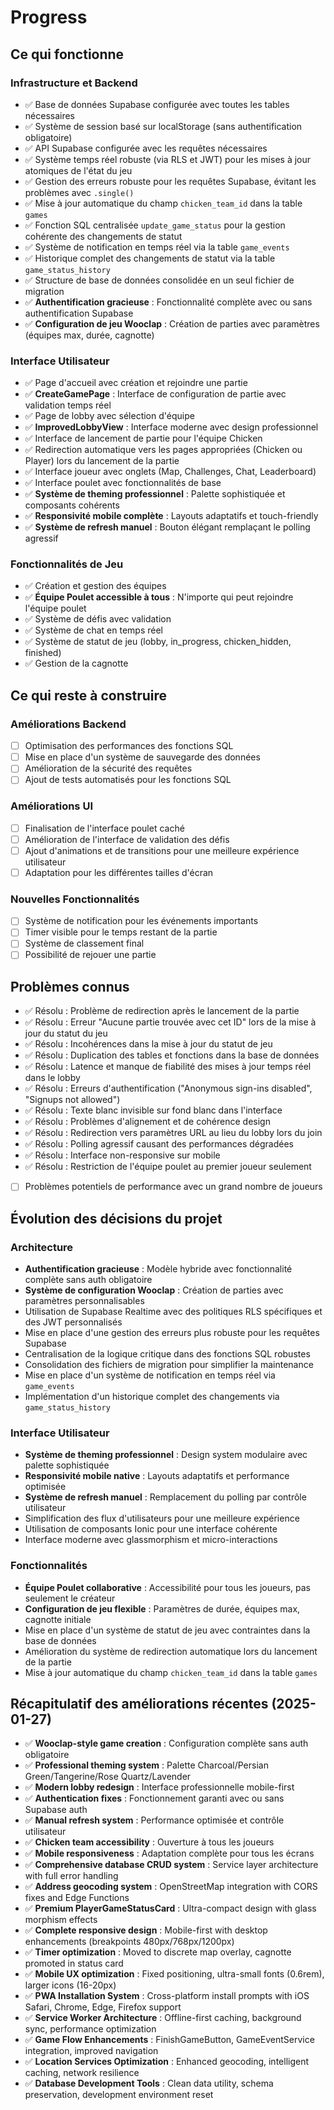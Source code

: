 # Progress

## Ce qui fonctionne

### Infrastructure et Backend
- ✅ Base de données Supabase configurée avec toutes les tables nécessaires
- ✅ Système de session basé sur localStorage (sans authentification obligatoire)
- ✅ API Supabase configurée avec les requêtes nécessaires
- ✅ Système temps réel robuste (via RLS et JWT) pour les mises à jour atomiques de l'état du jeu
- ✅ Gestion des erreurs robuste pour les requêtes Supabase, évitant les problèmes avec `.single()`
- ✅ Mise à jour automatique du champ `chicken_team_id` dans la table `games`
- ✅ Fonction SQL centralisée `update_game_status` pour la gestion cohérente des changements de statut
- ✅ Système de notification en temps réel via la table `game_events`
- ✅ Historique complet des changements de statut via la table `game_status_history`
- ✅ Structure de base de données consolidée en un seul fichier de migration
- ✅ **Authentification gracieuse** : Fonctionnalité complète avec ou sans authentification Supabase
- ✅ **Configuration de jeu Wooclap** : Création de parties avec paramètres (équipes max, durée, cagnotte)

### Interface Utilisateur
- ✅ Page d'accueil avec création et rejoindre une partie
- ✅ **CreateGamePage** : Interface de configuration de partie avec validation temps réel
- ✅ Page de lobby avec sélection d'équipe
- ✅ **ImprovedLobbyView** : Interface moderne avec design professionnel
- ✅ Interface de lancement de partie pour l'équipe Chicken
- ✅ Redirection automatique vers les pages appropriées (Chicken ou Player) lors du lancement de la partie
- ✅ Interface joueur avec onglets (Map, Challenges, Chat, Leaderboard)
- ✅ Interface poulet avec fonctionnalités de base
- ✅ **Système de theming professionnel** : Palette sophistiquée et composants cohérents
- ✅ **Responsivité mobile complète** : Layouts adaptatifs et touch-friendly
- ✅ **Système de refresh manuel** : Bouton élégant remplaçant le polling agressif

### Fonctionnalités de Jeu
- ✅ Création et gestion des équipes
- ✅ **Équipe Poulet accessible à tous** : N'importe qui peut rejoindre l'équipe poulet
- ✅ Système de défis avec validation
- ✅ Système de chat en temps réel
- ✅ Système de statut de jeu (lobby, in_progress, chicken_hidden, finished)
- ✅ Gestion de la cagnotte

## Ce qui reste à construire

### Améliorations Backend
- [ ] Optimisation des performances des fonctions SQL
- [ ] Mise en place d'un système de sauvegarde des données
- [ ] Amélioration de la sécurité des requêtes
- [ ] Ajout de tests automatisés pour les fonctions SQL

### Améliorations UI
- [ ] Finalisation de l'interface poulet caché
- [ ] Amélioration de l'interface de validation des défis
- [ ] Ajout d'animations et de transitions pour une meilleure expérience utilisateur
- [ ] Adaptation pour les différentes tailles d'écran

### Nouvelles Fonctionnalités
- [ ] Système de notification pour les événements importants
- [ ] Timer visible pour le temps restant de la partie
- [ ] Système de classement final
- [ ] Possibilité de rejouer une partie

## Problèmes connus
- ✅ Résolu : Problème de redirection après le lancement de la partie
- ✅ Résolu : Erreur "Aucune partie trouvée avec cet ID" lors de la mise à jour du statut du jeu
- ✅ Résolu : Incohérences dans la mise à jour du statut de jeu
- ✅ Résolu : Duplication des tables et fonctions dans la base de données
- ✅ Résolu : Latence et manque de fiabilité des mises à jour temps réel dans le lobby
- ✅ Résolu : Erreurs d'authentification ("Anonymous sign-ins disabled", "Signups not allowed")
- ✅ Résolu : Texte blanc invisible sur fond blanc dans l'interface
- ✅ Résolu : Problèmes d'alignement et de cohérence design
- ✅ Résolu : Redirection vers paramètres URL au lieu du lobby lors du join
- ✅ Résolu : Polling agressif causant des performances dégradées
- ✅ Résolu : Interface non-responsive sur mobile
- ✅ Résolu : Restriction de l'équipe poulet au premier joueur seulement
- [ ] Problèmes potentiels de performance avec un grand nombre de joueurs

## Évolution des décisions du projet

### Architecture
- **Authentification gracieuse** : Modèle hybride avec fonctionnalité complète sans auth obligatoire
- **Système de configuration Wooclap** : Création de parties avec paramètres personnalisables
- Utilisation de Supabase Realtime avec des politiques RLS spécifiques et des JWT personnalisés
- Mise en place d'une gestion des erreurs plus robuste pour les requêtes Supabase
- Centralisation de la logique critique dans des fonctions SQL robustes
- Consolidation des fichiers de migration pour simplifier la maintenance
- Mise en place d'un système de notification en temps réel via `game_events`
- Implémentation d'un historique complet des changements via `game_status_history`

### Interface Utilisateur
- **Système de theming professionnel** : Design system modulaire avec palette sophistiquée
- **Responsivité mobile native** : Layouts adaptatifs et performance optimisée
- **Système de refresh manuel** : Remplacement du polling par contrôle utilisateur
- Simplification des flux d'utilisateurs pour une meilleure expérience
- Utilisation de composants Ionic pour une interface cohérente
- Interface moderne avec glassmorphism et micro-interactions

### Fonctionnalités
- **Équipe Poulet collaborative** : Accessibilité pour tous les joueurs, pas seulement le créateur
- **Configuration de jeu flexible** : Paramètres de durée, équipes max, cagnotte initiale
- Mise en place d'un système de statut de jeu avec contraintes dans la base de données
- Amélioration du système de redirection automatique lors du lancement de la partie
- Mise à jour automatique du champ `chicken_team_id` dans la table `games`

## Récapitulatif des améliorations récentes (2025-01-27)
- ✅ **Wooclap-style game creation** : Configuration complète sans auth obligatoire
- ✅ **Professional theming system** : Palette Charcoal/Persian Green/Tangerine/Rose Quartz/Lavender
- ✅ **Modern lobby redesign** : Interface professionnelle mobile-first
- ✅ **Authentication fixes** : Fonctionnement garanti avec ou sans Supabase auth
- ✅ **Manual refresh system** : Performance optimisée et contrôle utilisateur
- ✅ **Chicken team accessibility** : Ouverture à tous les joueurs
- ✅ **Mobile responsiveness** : Adaptation complète pour tous les écrans
- ✅ **Comprehensive database CRUD system** : Service layer architecture with full error handling
- ✅ **Address geocoding system** : OpenStreetMap integration with CORS fixes and Edge Functions
- ✅ **Premium PlayerGameStatusCard** : Ultra-compact design with glass morphism effects
- ✅ **Complete responsive design** : Mobile-first with desktop enhancements (breakpoints 480px/768px/1200px)
- ✅ **Timer optimization** : Moved to discrete map overlay, cagnotte promoted in status card
- ✅ **Mobile UX optimization** : Fixed positioning, ultra-small fonts (0.6rem), larger icons (16-20px)
- ✅ **PWA Installation System** : Cross-platform install prompts with iOS Safari, Chrome, Edge, Firefox support
- ✅ **Service Worker Architecture** : Offline-first caching, background sync, performance optimization
- ✅ **Game Flow Enhancements** : FinishGameButton, GameEventService integration, improved navigation
- ✅ **Location Services Optimization** : Enhanced geocoding, intelligent caching, network resilience
- ✅ **Database Development Tools** : Clean data utility, schema preservation, development environment reset 